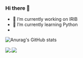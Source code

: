 ### Hi there 👋

- 🔭 I’m currently working on IRIB
- 🌱 I’m currently learning Python
- 


![Anurag's GitHub stats](https://github-readme-stats.vercel.app/api?username=miladjalali1364&theme=highcontrast&hide=contribs,prs)

<a href="https://github.com/miladjalali1364 ">
<img align="center" src="https://github-readme-stats.vercel.app/api?username=miladjalali1364&show_icons=true&count_private=true&include_all_commits=true&theme=radical" />
</a>

<a href="https://github.com/miladjalali1364">
<img align="center" src="https://github-readme-stats.vercel.app/api/top-langs/?username=miladjalali1364&theme=highcontrast" />
</a>



<!--
**miladjalali1364/miladjalali1364** is a ✨ _special_ ✨ repository because its `README.md` (this file) appears on your GitHub profile.

Here are some ideas to get you started:

- 🔭 I’m currently working on IRIB
- 🌱 I’m currently learning Python
- 👯 I’m looking to collaborate on ...
- 🤔 I’m looking for help with ...
- 💬 Ask me about ...
- 📫 How to reach me: ...
- 😄 Pronouns: ...
- ⚡ Fun fact: ...
-->
